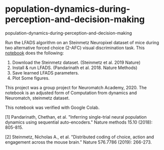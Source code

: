 # population-dynamics-during-perception-and-decision-making
population-dynamics-during-perception-and-decision-making

Run the LFADS algorithm on an Steinmetz Neuropixel dataset of mice during two alternative forced choice (2-AFC) visual discrimination task.
This [notebook](https://colab.research.google.com/drive/125PV8YehFf4hoqJUwfNWVSjip2HqKmIW?usp=sharing) does the following:

1. Download the Steinmetz dataset. (Steinmetz et al. 2019 Nature)
2. Install & run LFADS. (Pandarinath et al. 2018. Nature Methods)
3. Save learned LFADS parameters.
4. Plot Some figures.

This project was a group project for Neuromatch Academy, 2020. The notebook is an adjusted form of Computation from dynamics and Neuromatch, steinmetz dataset.

This notebook was verified with Google Colab.

[1] Pandarinath, Chethan, et al. "Inferring single-trial neural population dynamics using sequential auto-encoders." Nature methods 15.10 (2018): 805-815.

[2] Steinmetz, Nicholas A., et al. "Distributed coding of choice, action and engagement across the mouse brain." Nature 576.7786 (2019): 266-273.
